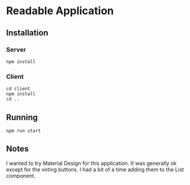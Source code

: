 # Readable Application

## Installation
### Server
```
npm install
```

### Client
```
cd client 
npm install
cd ..
```

## Running
```
npm run start
```

## Notes

I wanted to try Material Design for this application.  It was generally ok except for the voting buttons.  I had a bit of a time adding them to the List component.

